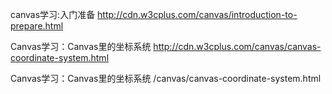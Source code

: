 canvas学习:入门准备 http://cdn.w3cplus.com/canvas/introduction-to-prepare.html

Canvas学习：Canvas里的坐标系统 http://cdn.w3cplus.com/canvas/canvas-coordinate-system.html

Canvas学习：Canvas里的坐标系统 /canvas/canvas-coordinate-system.html

